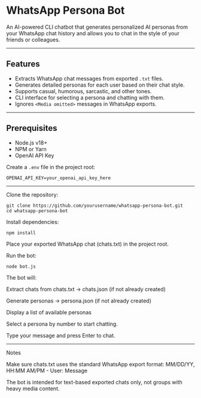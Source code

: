 # WhatsApp Persona Bot

An AI-powered CLI chatbot that generates personalized AI personas from your WhatsApp chat history and allows you to chat in the style of your friends or colleagues.

---

## Features

- Extracts WhatsApp chat messages from exported `.txt` files.
- Generates detailed personas for each user based on their chat style.
- Supports casual, humorous, sarcastic, and other tones.
- CLI interface for selecting a persona and chatting with them.
- Ignores `<Media omitted>` messages in WhatsApp exports.

---

## Prerequisites

- Node.js v18+  
- NPM or Yarn  
- OpenAI API Key

Create a `.env` file in the project root:

```env
OPENAI_API_KEY=your_openai_api_key_here
```

---

Clone the repository:

```
git clone https://github.com/yourusername/whatsapp-persona-bot.git
cd whatsapp-persona-bot
```

Install dependencies:

```
npm install
```

Place your exported WhatsApp chat (chats.txt) in the project root.

Run the bot:

```
node bot.js
```

The bot will:

Extract chats from chats.txt → chats.json (if not already created)

Generate personas → persona.json (if not already created)

Display a list of available personas

Select a persona by number to start chatting.

Type your message and press Enter to chat.

---

Notes

Make sure chats.txt uses the standard WhatsApp export format:
MM/DD/YY, HH:MM AM/PM - User: Message

The bot is intended for text-based exported chats only, not groups with heavy media content.